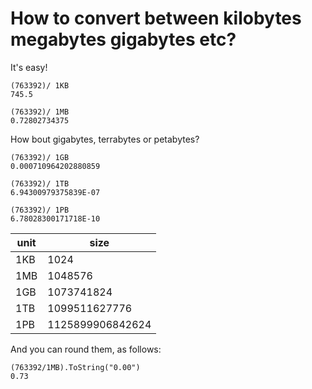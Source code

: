 ﻿# How to convert between kilobytes megabytes gigabytes etc?

It's easy!

    (763392)/ 1KB
    745.5

    (763392)/ 1MB
    0.72802734375

How bout gigabytes, terrabytes or petabytes?

    (763392)/ 1GB
    0.000710964202880859

    (763392)/ 1TB
    6.94300979375839E-07

    (763392)/ 1PB
    6.78028300171718E-10

|unit|size|
|----|----|
|1KB|1024|
|1MB|1048576|
|1GB|1073741824|
|1TB|1099511627776|
|1PB|1125899906842624|

And you can round them, as follows:

    (763392/1MB).ToString("0.00")
    0.73